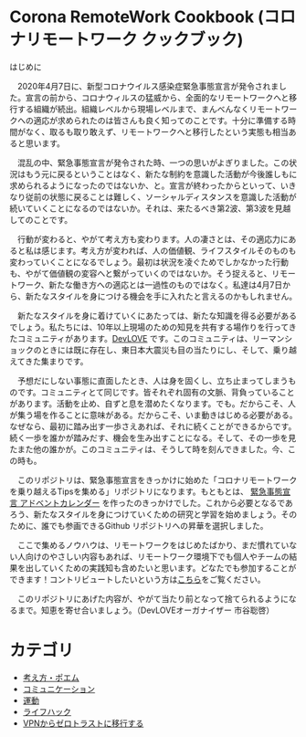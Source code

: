Corona RemoteWork Cookbook (コロナリモートワーク クックブック)
============

はじめに

　2020年4月7日に、新型コロナウイルス感染症緊急事態宣言が発令されました。宣言の前から、コロナウィルスの猛威から、全面的なリモートワークへと移行する組織が続出。組織レベルから現場レベルまで、まんべんなくリモートワークへの適応が求められたのは皆さんも良く知ってのことです。十分に準備する時間がなく、取るも取り敢えず、リモートワークへと移行したという実態も相当あると思います。

　混乱の中、緊急事態宣言が発令された時、一つの思いがよぎりました。この状況はもう元に戻るということはなく、新たな制約を意識した活動が今後誰しもに求められるようになったのではないか、と。宣言が終わったからといって、いきなり従前の状態に戻ることは難しく、ソーシャルディスタンスを意識した活動が続いていくことになるのではないか。それは、来たるべき第2波、第3波を見越してのことです。

　行動が変わると、やがて考え方も変わります。人の凄さとは、その適応力にあると私は感じます。考え方が変われば、人の価値観、ライフスタイルそのものも変わっていくことになるでしょう。最初は状況を凌ぐためでしかなかった行動も、やがて価値観の変容へと繋がっていくのではないか。そう捉えると、リモートワーク、新たな働き方への適応とは一過性のものではなく。私達は4月7日から、新たなスタイルを身につける機会を手に入れたと言えるのかもしれません。

　新たなスタイルを身に着けていくにあたっては、新たな知識を得る必要があるでしょう。私たちには、10年以上現場のための知見を共有する場作りを行ってきたコミュニティがあります。[DevLOVE](https://devlove.doorkeeper.jp/) です。このコミュニティは、リーマンショックのときには既に存在し、東日本大震災も目の当たりにし、そして、乗り越えてきた集まりです。

　予想だにしない事態に直面したとき、人は身を固くし、立ち止まってしまうものです。コミュニティとて同じです。皆それぞれ固有の文脈、背負っていることがあります。活動を止め、自ずと息を潜めたくなります。でも。だからこそ、人が集う場を作ることに意味がある。だからこそ、いま動きはじめる必要がある。なぜなら、最初に踏み出す一歩さえあれば、それに続くことができるからです。続く一歩を誰かが踏みだす、機会を生み出すことになる。そして、その一歩を見たまた他の誰かが。このコミュニティは、そうして時を刻んできました。今、この時も。

　このリポジトリは、緊急事態宣言をきっかけに始めた「コロナリモートワークを乗り越えるTipsを集める」リポジトリになります。もともとは、 [緊急事態宣言 アドベントカレンダー](https://chouseisan.com/s?h=73b9f7603bd142a08ab69f347e6f5f72) を作ったのきっかけでした。これから必要となるであろう、新たなスタイルを身につけていくための研究と学習を始めましょう。そのために、誰でも参画できるGithub リポジトリへの昇華を選択しました。

　ここで集めるノウハウは、リモートワークをはじめたばかり、まだ慣れていない人向けのやさしい内容もあれば、リモートワーク環境下でも個人やチームの結果を出していくための実践知も含めたいと思います。どなたでも参加することができます！コントリビュートしたいという方は[こちら](./CONTRIBUTING.md)をご覧ください。

　このリポジトリにあげた内容が、やがて当たり前となって捨てられるようになるまで。知恵を寄せ合いましょう。（DevLOVEオーガナイザー 市谷聡啓）

# カテゴリ

- [考え方・ポエム](考え方・ポエム.md)
- [コミュニケーション](コミュニケーション.md)
- [運動](運動.md)
- [ライフハック](ライフハック.md)
- [VPNからゼロトラストに移行する](VPNからゼロトラストに移行する.md)

